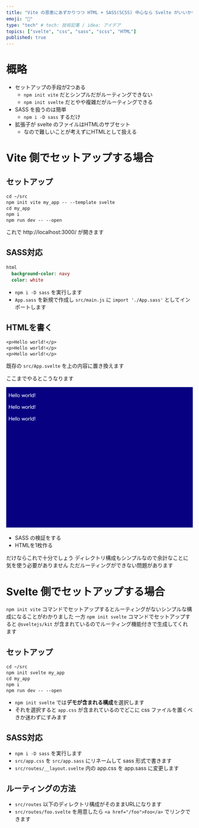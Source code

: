 ```yaml
---
title: "Vite の恩恵にあずかりつつ HTML + SASS(SCSS) 中心なら Svelte がいいかもしれない"
emoji: "🐙"
type: "tech" # tech: 技術記事 / idea: アイデア
topics: ["svelte", "css", "sass", "scss", "HTML"]
published: true
---
```


# 概略 #

  * セットアップの手段が2つある
    * `npm init vite` だとシンプルだがルーティングできない
    * `npm init svelte` だとやや複雑だがルーティングできる
  * SASS を扱うのは簡単
    * `npm i -D sass` するだけ
  * 拡張子が svelte のファイルはHTMLのサブセット
    * なので難しいことが考えずにHTMLとして扱える

# Vite 側でセットアップする場合 #

## セットアップ ##

```shell
cd ~/src
npm init vite my_app -- --template svelte
cd my_app
npm i
npm run dev -- --open
```

これで http://localhost:3000/ が開きます

## SASS対応 ##

```sass:src/App.sass
html
  background-color: navy
  color: white
```

  * `npm i -D sass` を実行します
  * `App.sass` を新規で作成し `src/main.js` に `import './App.sass'` としてインポートします

## HTMLを書く ##

```html:src/App.svelte
<p>Hello world!</p>
<p>Hello world!</p>
<p>Hello world!</p>
```

既存の `src/App.svelte` を上の内容に置き換えます

ここまでやるとこうなります

![](/images/4ff99e84325c47/browser_ss1.png)

  * SASS の検証をする
  * HTMLを1枚作る

だけならこれで十分でしょう
ディレクトリ構成もシンプルなので余計なことに気を使う必要がありません
ただルーティングができない問題があります

# Svelte 側でセットアップする場合 #

`npm init vite` コマンドでセットアップするとルーティングがないシンプルな構成になることがわかりました
一方 `npm init svelte` コマンドでセットアップすると `@sveltejs/kit` が含まれているのでルーティング機能付きで生成してくれます

## セットアップ ##

```shell
cd ~/src
npm init svelte my_app
cd my_app
npm i
npm run dev -- --open
```

  * `npm init svelte` では**デモが含まれる構成**を選択します
  * それを選択すると `app.css` が含まれているのでどこに css ファイルを置くべきか迷わずにすみます

## SASS対応 ##

  * `npm i -D sass` を実行します
  * `src/app.css` を `src/app.sass` にリネームして sass 形式で書きます
  * `src/routes/__layout.svelte` 内の app.css を app.sass に変更します

## ルーティングの方法 ##

  * `src/routes` 以下のディレクトリ構成がそのままURLになります
  * `src/routes/foo.svelte` を用意したら `<a href="/foo">Foo</a>` でリンクできます
